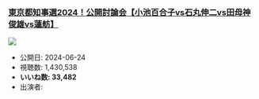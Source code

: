 ### [東京都知事選2024！公開討論会【小池百合子vs石丸伸二vs田母神俊雄vs蓮舫】](https://www.youtube.com/watch?v=QoFBeE9_9n4)
[![](https://img.youtube.com/vi/QoFBeE9_9n4/sddefault.jpg)](https://www.youtube.com/watch?v=QoFBeE9_9n4)
-   公開日: 2024-06-24
-   視聴数: 1,430,538
-   **いいね数: 33,482**
-   出演者: 
